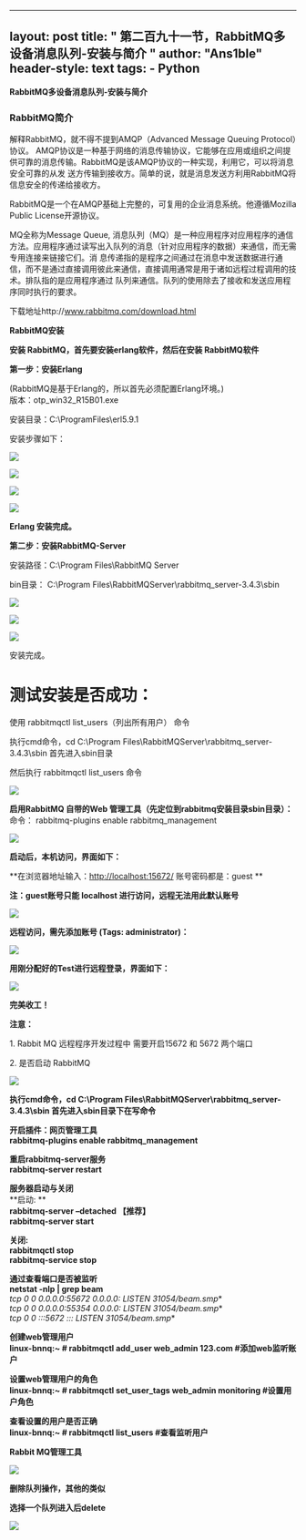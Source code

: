 
---
layout: post
title: " 第二百九十一节，RabbitMQ多设备消息队列-安装与简介 "
author: "Ans1ble"
header-style: text
tags:
      - Python
---


**RabbitMQ多设备消息队列-安装与简介**



### RabbitMQ简介

解释RabbitMQ，就不得不提到AMQP（Advanced Message Queuing Protocol）协议。
AMQP协议是一种基于网络的消息传输协议，它能够在应用或组织之间提供可靠的消息传输。RabbitMQ是该AMQP协议的一种实现，利用它，可以将消息安全可靠的从发
送方传输到接收方。简单的说，就是消息发送方利用RabbitMQ将信息安全的传递给接收方。

RabbitMQ是一个在AMQP基础上完整的，可复用的企业消息系统。他遵循Mozilla Public License开源协议。

MQ全称为Message Queue,
消息队列（MQ）是一种应用程序对应用程序的通信方法。应用程序通过读写出入队列的消息（针对应用程序的数据）来通信，而无需专用连接来链接它们。消
息传递指的是程序之间通过在消息中发送数据进行通信，而不是通过直接调用彼此来通信，直接调用通常是用于诸如远程过程调用的技术。排队指的是应用程序通过
队列来通信。队列的使用除去了接收和发送应用程序同时执行的要求。

下载地址http://www.rabbitmq.com/download.html



**RabbitMQ安装**

********安装**** RabbitMQ，首先要安装erlang软件，然后在安装 **RabbitMQ软件******



******第一步：安装Erlang******

(RabbitMQ是基于Erlang的，所以首先必须配置Erlang环境。)  
版本：otp_win32_R15B01.exe

安装目录：C:\ProgramFiles\erl5.9.1

安装步骤如下：

******![](https://images2015.cnblogs.com/blog/955761/201706/955761-20170622122422710-521280881.jpg)******

******![](https://images2015.cnblogs.com/blog/955761/201706/955761-20170622122441257-1059045100.jpg)******

******![](https://images2015.cnblogs.com/blog/955761/201706/955761-20170622122521570-830800414.jpg)******

******![](https://images2015.cnblogs.com/blog/955761/201706/955761-20170622122529773-1368587921.jpg)******

******Erlang 安装完成。******



******第二步：安装RabbitMQ-Server******

安装路径：C:\Program Files\RabbitMQ Server

bin目录：  C:\Program Files\RabbitMQServer\rabbitmq_server-3.4.3\sbin

![](https://images2015.cnblogs.com/blog/955761/201706/955761-20170622122658976-1020850994.jpg)

![](https://images2015.cnblogs.com/blog/955761/201706/955761-20170622122721820-1599625696.jpg)

![](https://images2015.cnblogs.com/blog/955761/201706/955761-20170622122742288-311057940.jpg)

安装完成。





# 测试安装是否成功：

使用 rabbitmqctl list_users（列出所有用户） 命令

执行cmd命令，cd   C:\Program Files\RabbitMQServer\rabbitmq_server-3.4.3\sbin
首先进入sbin目录

然后执行  rabbitmqctl list_users  命令

![](https://images2015.cnblogs.com/blog/955761/201706/955761-20170622123109101-824997879.png)



**启用RabbitMQ 自带的Web 管理工具（先定位到rabbitmq安装目录sbin目录）：**  
命令： rabbitmq-plugins enable rabbitmq_management

![](https://images2015.cnblogs.com/blog/955761/201706/955761-20170622123232398-1180766791.png)

**启动后，本机访问，界面如下：**

**在浏览器地址输入：<http://localhost:15672/>   账号密码都是：guest    **

**注：guest账号只能 localhost 进行访问，远程无法用此默认账号**

![](https://images2015.cnblogs.com/blog/955761/201706/955761-20170622123335413-1400223025.jpg)



**远程访问，需先添加账号 (Tags: administrator)：**

![](https://images2015.cnblogs.com/blog/955761/201706/955761-20170622123557773-10762264.png)



**用刚分配好的Test进行远程登录，界面如下：**

![](https://images2015.cnblogs.com/blog/955761/201706/955761-20170622123653070-434346327.png)



**完美收工！**

**注意：**

1\.  Rabbit MQ 远程程序开发过程中    需要开启15672  和  5672 两个端口

2\. 是否启动 RabbitMQ

![](https://images2015.cnblogs.com/blog/955761/201706/955761-20170622123932382-1565195487.png)



**执行cmd命令，cd   C:\Program Files\RabbitMQServer\rabbitmq_server-3.4.3\sbin
首先进入sbin目录下在写命令**

**开启插件：网页管理工具**  
 **rabbitmq-plugins enable rabbitmq_management**

**重启rabbitmq-server服务**  
 **rabbitmq-server restart**

**服务器启动与关闭**  
 **启动: **  
**rabbitmq-server –detached 【推荐】**  
 **rabbitmq-server start**

**关闭:**  
 **rabbitmqctl stop**  
 **rabbitmq-service stop**

**通过查看端口是否被监听**  
 **netstat -nlp | grep beam**  
 **tcp 0 0 0.0.0.0:55672 0.0.0.0:* LISTEN 31054/beam.smp**  
 **tcp 0 0 0.0.0.0:55354 0.0.0.0:* LISTEN 31054/beam.smp**  
 **tcp 0 0 :::5672 :::* LISTEN 31054/beam.smp**

**创建web管理用户**  
 **linux-bnnq:~ # rabbitmqctl add_user web_admin 123.com #添加web监听账户**

**设置web管理用户的角色**  
 **linux-bnnq:~ # rabbitmqctl set_user_tags web_admin monitoring #设置用户角色**

**查看设置的用户是否正确**  
 **linux-bnnq:~ # rabbitmqctl list_users #查看监听用户**





**Rabbit MQ管理工具**

**![](https://images2015.cnblogs.com/blog/955761/201706/955761-20170623044542195-233621860.png)**

**删除队列操作，其他的类似**

**选择一个队列进入后delete**

**![](https://images2015.cnblogs.com/blog/955761/201706/955761-20170623044634945-255929978.png)**



